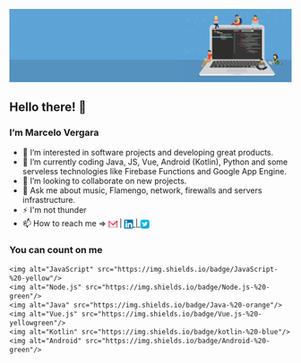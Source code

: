 ![alt text](https://github.com/marcelorvergara/marcelorvergara/blob/main/good-programmer-banner-final.jpg)

## Hello there! :wave:

### I’m Marcelo Vergara

- 👀 I’m interested in software projects and developing great products.
- 🌱 I’m currently coding Java, JS, Vue, Android (Kotlin), Python and some serveless technologies like Firebase Functions and Google App Engine.
- 💞️ I’m looking to collaborate on new projects.
- :speech_balloon: Ask me about music, Flamengo, network, firewalls and servers infrastructure.
- :zap: I'm not thunder
- 📫 How to reach me => <a href="mailto:marcelorv@gmail.com"><img src="icons/gmail.svg" alt="GmailIcon" width="16" height="16" align="center"><img/></a> | <a href="https://www.linkedin.com/in/mvergara/"><img src="icons/linkedin.svg" alt="LinkedinIcon" width="16" height="16" align="center"><img/> | <a href="https://twitter.com/OFlamengoFacts"><img src="icons/twitter.svg" alt="TwitterIcon" width="16" height="16" align="center"><img/></a>

### You can count on me

    <img alt="JavaScript" src="https://img.shields.io/badge/JavaScript-%20-yellow"/>
    <img alt="Node.js" src="https://img.shields.io/badge/Node.js-%20-green"/>
    <img alt="Java" src="https://img.shields.io/badge/Java-%20-orange"/>
    <img alt="Vue.js" src="https://img.shields.io/badge/Vue.js-%20-yellowgreen"/>
    <img alt="Kotlin" src="https://img.shields.io/badge/kotlin-%20-blue"/>
    <img alt="Android" src="https://img.shields.io/badge/Android-%20-green"/>



<!---
marcelorvergara/marcelorvergara is a ✨ special ✨ repository because its `README.md` (this file) appears on your GitHub profile.
You can click the Preview link to take a look at your changes.
--->
